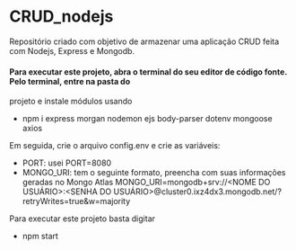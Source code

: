 # CRUD_nodejs
Repositório criado com objetivo de armazenar uma aplicação CRUD feita com Nodejs, Express e Mongodb.

#### Para executar este projeto, abra o terminal do seu editor de código fonte. Pelo terminal, entre na pasta do
projeto e instale módulos usando

* npm i express morgan nodemon ejs body-parser dotenv mongoose axios


Em seguida, crie o arquivo config.env e crie as variáveis:
- PORT: usei PORT=8080
- MONGO_URI: tem o seguinte formato, preencha com suas informações geradas no Mongo Atlas MONGO_URI=mongodb+srv://<NOME DO USUÁRIO>:<SENHA DO USUÁRIO>@cluster0.ixz4dx3.mongodb.net/<NOME DO BANCO DE DADOS>?retryWrites=true&w=majority

Para executar este projeto basta digitar
* npm start


